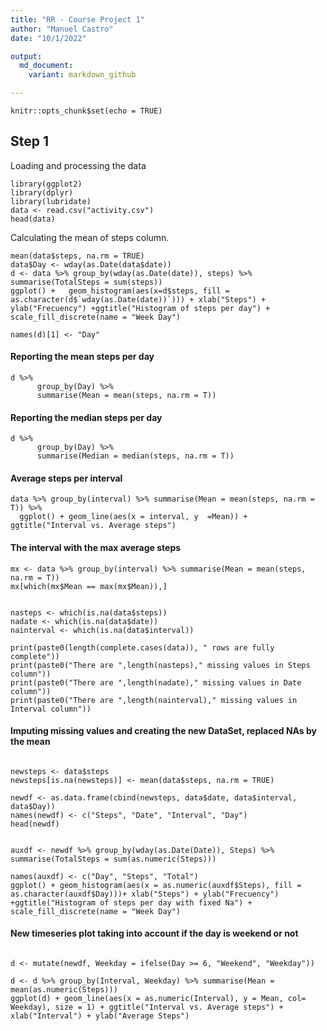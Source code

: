 ```yaml
---
title: "RR - Course Project 1"
author: "Manuel Castro"
date: "10/1/2022"

output:
  md_document:
    variant: markdown_github

---
```


```{r setup, include=FALSE}
knitr::opts_chunk$set(echo = TRUE)
```

## Step 1

Loading and processing the data

```{r echo=TRUE}
library(ggplot2)
library(dplyr)
library(lubridate)
data <- read.csv("activity.csv")
head(data)
```

Calculating the mean of steps column.

```{r echo=TRUE}
mean(data$steps, na.rm = TRUE)
data$Day <- wday(as.Date(data$date))
d <- data %>% group_by(wday(as.Date(date)), steps) %>% summarise(TotalSteps = sum(steps))
ggplot() +   geom_histogram(aes(x=d$steps, fill = as.character(d$`wday(as.Date(date))`))) + xlab("Steps") + ylab("Frecuency") +ggtitle("Histogram of steps per day") + scale_fill_discrete(name = "Week Day")
```


```{r echo=TRUE}
names(d)[1] <- "Day"
```
#### Reporting the mean steps per day


```{r echo=TRUE}
d %>%
      group_by(Day) %>%
      summarise(Mean = mean(steps, na.rm = T))
```
#### Reporting the median steps per day


```{r echo=TRUE}
d %>%
      group_by(Day) %>%
      summarise(Median = median(steps, na.rm = T))
```

#### Average steps per interval
```{r}
data %>% group_by(interval) %>% summarise(Mean = mean(steps, na.rm = T)) %>% 
  ggplot() + geom_line(aes(x = interval, y  =Mean)) + ggtitle("Interval vs. Average steps")
```


#### The interval with the max average steps
```{r}
mx <- data %>% group_by(interval) %>% summarise(Mean = mean(steps, na.rm = T))
mx[which(mx$Mean == max(mx$Mean)),]

```
```{r}

nasteps <- which(is.na(data$steps))
nadate <- which(is.na(data$date))
nainterval <- which(is.na(data$interval))

print(paste0(length(complete.cases(data)), " rows are fully complete"))
print(paste0("There are ",length(nasteps)," missing values in Steps column"))
print(paste0("There are ",length(nadate)," missing values in Date column"))
print(paste0("There are ",length(nainterval)," missing values in Interval column"))

```
#### Imputing missing values and creating the new DataSet, replaced NAs by the mean
```{r}

newsteps <- data$steps  
newsteps[is.na(newsteps)] <- mean(data$steps, na.rm = TRUE)

newdf <- as.data.frame(cbind(newsteps, data$date, data$interval, data$Day))
names(newdf) <- c("Steps", "Date", "Interval", "Day")
head(newdf)

```

```{r}

auxdf <- newdf %>% group_by(wday(as.Date(Date)), Steps) %>% summarise(TotalSteps = sum(as.numeric(Steps)))

names(auxdf) <- c("Day", "Steps", "Total")
ggplot() + geom_histogram(aes(x = as.numeric(auxdf$Steps), fill = as.character(auxdf$Day)))+ xlab("Steps") + ylab("Frecuency") +ggtitle("Histogram of steps per day with fixed Na") + scale_fill_discrete(name = "Week Day")

```
#### New timeseries plot taking into account if the day is weekend or not
```{r}

d <- mutate(newdf, Weekday = ifelse(Day >= 6, "Weekend", "Weekday"))

d <- d %>% group_by(Interval, Weekday) %>% summarise(Mean = mean(as.numeric(Steps)))
ggplot(d) + geom_line(aes(x = as.numeric(Interval), y = Mean, col= Weekday), size = 1) + ggtitle("Interval vs. Average steps") + xlab("Interval") + ylab("Average Steps")




```
